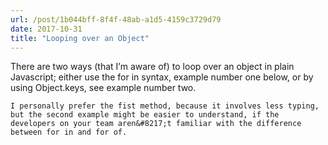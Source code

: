 ```yaml
---
url: /post/1b044bff-8f4f-48ab-a1d5-4159c3729d79
date: 2017-10-31
title: "Looping over an Object"
---
```


<div class="kg-card-markdown">

  There are two ways (that I&#8217;m aware of) to loop over an object in plain Javascript; either use the for in syntax, example number one below, or by using Object.keys, see example number two.</p> 

  

<script src="https://gist.github.com/hjertnes/81e08a3afa6dc29089bdc63db9acc785.js"></script>

  

  <p>

    I personally prefer the fist method, because it involves less typing, but the second example might be easier to understand, if the developers on your team aren&#8217;t familiar with the difference between for in and for of.

  </p>

</div>